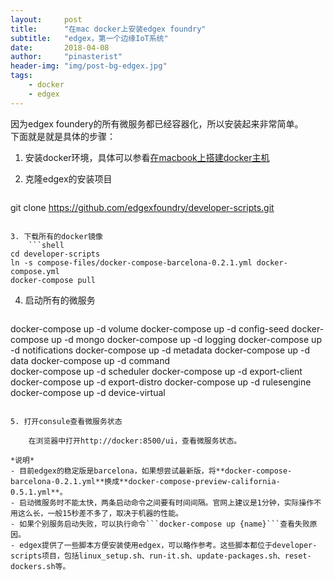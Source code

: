```yaml
---
layout:     post
title:      "在mac docker上安装edgex foundry"
subtitle:   "edgex，第一个边缘IoT系统"
date:       2018-04-08
author:     "pinasterist"
header-img: "img/post-bg-edgex.jpg"
tags:
    - docker
    - edgex
---
```


因为edgex foundery的所有微服务都已经容器化，所以安装起来非常简单。  
下面就是就是具体的步骤：

1. 安装docker环境，具体可以参看[在macbook上搭建docker主机](http://blog.pinasterist.ml/2018/04/06/macdocker/)

2. 克隆edgex的安装项目
    ```shell
git clone https://github.com/edgexfoundry/developer-scripts.git
```

3. 下载所有的docker镜像
    ```shell
cd developer-scripts 
ln -s compose-files/docker-compose-barcelona-0.2.1.yml docker-compose.yml
docker-compose pull
```

4. 启动所有的微服务
    ```shell
docker-compose up -d volume
docker-compose up -d config-seed
docker-compose up -d mongo
docker-compose up -d logging
docker-compose up -d notifications
docker-compose up -d metadata
docker-compose up -d data
docker-compose up -d command   
docker-compose up -d scheduler
docker-compose up -d export-client
docker-compose up -d export-distro
docker-compose up -d rulesengine
docker-compose up -d device-virtual
```

5. 打开consule查看微服务状态

    在浏览器中打开http://docker:8500/ui，查看微服务状态。

*说明*
- 目前edgex的稳定版是barcelona，如果想尝试最新版，将**docker-compose-barcelona-0.2.1.yml**换成**docker-compose-preview-california-0.5.1.yml**。
- 启动微服务时不能太快，两条启动命令之间要有时间间隔。官网上建议是1分钟，实际操作不用这么长，一般15秒差不多了，取决于机器的性能。
- 如果个别服务启动失败，可以执行命令```docker-compose up {name}```查看失败原因。
- edgex提供了一些脚本方便安装使用edgex，可以略作参考。这些脚本都位于developer-scripts项目，包括linux_setup.sh、run-it.sh、update-packages.sh、reset-dockers.sh等。


